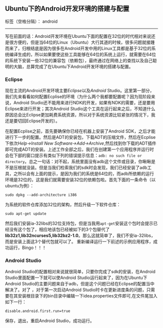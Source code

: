 ﻿## Ubuntu下的Android开发环境的搭建与配置

标签（空格分隔）： android

---

写在前面的话：Android开发环境在Ubuntu下面的配置在32位的时代相对来说还是很方便的，但是当64位的Linux（Ubuntu）大行其道的时候，很多问题就接踵而来了，归根结底是因为很多在Android开发中用的Linux工具都是基于32位的系统编译生成的，所以如果要使这些工具能够在64位的系统上运行，就需要在64位的系统下安装一些32位的兼容包（依赖包），最终通过在网络上的查找以及自己聪明的大脑，总算完成了在Ubuntu下Android开发环境的搭建与配置。

### Eclipse
现在主流的Android开发环境主要*Eclipse*以及*Android* Studio。这里第一部分，我们先来看看如何配置Ecplise的环境（为什么两个我都要配置呢？因为现阶段来说，Android Studio还不能用来进行NDK的开发，如果有NDK的需要，还是要用Eclipse来进行开发；其次Android Studio这个工具在运行起来之后，不知道什么原因总会比Eclipse更加耗费系统资源，所以对于系统资源比较紧张的情况下，我还是要切回Eclipse开发的）。

在配置Ecplise之前，首先要确保你已经在机器上安装了Android SDK，之后才能进行下一步的配置。然后是ADT的安装包，下载ADT的压缩文件，然后在Ecplise下依次*Help->Install New Software->Add->Archive*,然后找到你下载的ADT插件即可完成ADT的安装。上述工作全部之后，我们在创建第一个应用程序并运行时会在下部的窗口提示有类似下列的错误提示信息：`adb: no such file or directory`。总之一句话：对不起，系统里面没有adb这个文件或目录，你瞅瞅是不是压根就没装。但是当我们检索我们的sdk时会发现，我们已经安装了adb工具，之所以会有上面的提示，是因为我们的系统是64位的，而adb所依赖的运行环境是32位的，这是我们就需要安装32位的依赖包啦。首先下面的一条命令（以ubuntu为例）：
```
sudo dpkg --add-architecture i386
```
为系统的软件仓库添加32位的架构，然后升级一下软件仓库：
```
sudo apt-get update
```
然后我们安装ia-32libs的32位支持包，但是当我用`apt-get`安装这个包时会提示已经没有这个包了，相应地该包已经被如下的3个包替代了**lib32z1,lib32ncurses5,lib32bz2-1.0**。那么这就简单了，我们不安ia-32libs，而是安装上面这3个替代包就可以了。
重新编译运行一下前述的示例应用程序，成功运行，Bingo！！！

### Android Studio
Android Studio的配置相对来说就很简单，只要你完成了sdk的安装，在Android Studio里面配置一下就可以使Android Studio运行起来了，因为在Ubuntu下Android Studio的主要问题来自于adb，但是这个问题已经在Eclipse的配置当中解决了。对了
，对于第一次启动Android Studio时卡在更新进度条的问题，只需要在其安装根目录下的bin目录中编辑一下idea.properties文件即可,在文件尾加入如下一行：
```
disable.android.first.run=true
```
保存，退出，重启Android Studio，成功运行。





